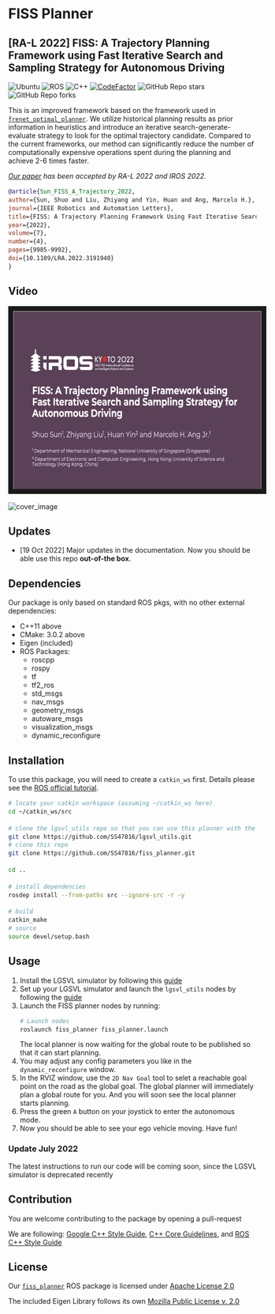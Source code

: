 # FISS Planner
## [RA-L 2022] FISS: A Trajectory Planning Framework using Fast Iterative Search and Sampling Strategy for Autonomous Driving

![Ubuntu](https://img.shields.io/badge/OS-Ubuntu-informational?style=flat&logo=ubuntu&logoColor=white&color=2bbc8a)
![ROS](https://img.shields.io/badge/Tools-ROS-informational?style=flat&logo=ROS&logoColor=white&color=2bbc8a)
![C++](https://img.shields.io/badge/Code-C++-informational?style=flat&logo=c%2B%2B&logoColor=white&color=2bbc8a)
[![CodeFactor](https://www.codefactor.io/repository/github/ss47816/lgsvl_utils/badge)](https://www.codefactor.io/repository/github/ss47816/fiss_planner)
![GitHub Repo stars](https://img.shields.io/github/stars/ss47816/fiss_planner?color=FFE333)
![GitHub Repo forks](https://img.shields.io/github/forks/ss47816/fiss_planner?color=FFE333)

This is an improved framework based on the framework used in [`frenet_optimal_planner`](https://github.com/SS47816/frenet_optimal_planner). We utilize historical planning results as prior information in heuristics and introduce an iterative search-generate-evaluate strategy to look for the optimal trajectory candidate. Compared to the current frameworks, our method can significantly reduce the number of computationally expensive operations spent during the planning and achieve 2-6 times faster. 

_[Our paper](https://doi.org/10.1109/LRA.2022.3191940) has been accepted by RA-L 2022 and IROS 2022._
```bibtex
@article{Sun_FISS_A_Trajectory_2022,  
author={Sun, Shuo and Liu, Zhiyang and Yin, Huan and Ang, Marcelo H.},  
journal={IEEE Robotics and Automation Letters},   
title={FISS: A Trajectory Planning Framework Using Fast Iterative Search and Sampling Strategy for Autonomous Driving},   
year={2022},  
volume={7},  
number={4},  
pages={9985-9992},
doi={10.1109/LRA.2022.3191940}
}
```

## Video
<a href="https://youtu.be/jzRzVJsofPU" target="_blank"><img src="media/video_cover.png" alt="video" width="640" height="360" border="10" /></a>

![cover_image](media/demo_1.gif)

## Updates
* [19 Oct 2022] Major updates in the documentation. Now you should be able use this repo **out-of-the box**.

## Dependencies

Our package is only based on standard ROS pkgs, with no other external dependencies:
* C++11 above
* CMake: 3.0.2 above
* Eigen (included)
* ROS Packages:
  * roscpp
  * rospy
  * tf
  * tf2_ros
  * std_msgs
  * nav_msgs
  * geometry_msgs
  * autoware_msgs
  * visualization_msgs
  * dynamic_reconfigure

## Installation
To use this package, you will need to create a `catkin_ws` first. Details please see the [ROS official tutorial](http://wiki.ros.org/catkin/Tutorials/create_a_workspace).

```bash
# locate your catkin workspace (assuming ~/catkin_ws here)
cd ~/catkin_ws/src

# clone the lgsvl_utils repo so that you can use this planner with the lgsvl simulator
git clone https://github.com/SS47816/lgsvl_utils.git
# clone this repo
git clone https://github.com/SS47816/fiss_planner.git

cd ..

# install dependencies
rosdep install --from-paths src --ignore-src -r -y

# build
catkin_make
# source 
source devel/setup.bash
```

## Usage
1. Install the LGSVL simulator by following this [guide](https://www.svlsimulator.com/)
2. Set up your LGSVL simulator and launch the `lgsvl_utils` nodes by following the [guide](https://github.com/SS47816/lgsvl_utils#usage)
3. Launch the FISS planner nodes by running:
    ```bash
    # Launch nodes
    roslaunch fiss_planner fiss_planner.launch
    ```
    The local planner is now waiting for the global route to be published so that it can start planning.
4. You may adjust any config parameters you like in the `dynamic_reconfigure` window. 
5. In the RVIZ window, use the `2D Nav Goal` tool to selet a reachable goal point on the road as the global goal. The global planner will immediately plan a global route for you. And you will soon see the local planner starts planning. 
6. Press the green `A` button on your joystick to enter the autonomous mode.
7. Now you should be able to see your ego vehicle moving. Have fun!

### Update July 2022
The latest instructions to run our code will be coming soon, since the LGSVL simulator is deprecated recently

## Contribution
You are welcome contributing to the package by opening a pull-request

We are following: 
[Google C++ Style Guide](https://google.github.io/styleguide/cppguide.html), 
[C++ Core Guidelines](https://isocpp.github.io/CppCoreGuidelines/CppCoreGuidelines#main), 
and [ROS C++ Style Guide](http://wiki.ros.org/CppStyleGuide)


## License
Our [`fiss_planner`](https://github.com/SS47816/fiss_planner) ROS package is licensed under [Apache License 2.0](https://github.com/SS47816/fiss_planner/blob/main/LICENSE)

The included Eigen Library follows its own [Mozilla Public License v. 2.0](http://mozilla.org/MPL/2.0/)
